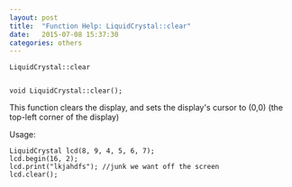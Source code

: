```yaml
---
layout: post
title:  "Function Help: LiquidCrystal::clear"
date:   2015-07-08 15:37:30
categories: others
---
```


	LiquidCrystal::clear


	void LiquidCrystal::clear();

This function clears the display, and sets the display's cursor to (0,0) (the top-left corner of the display)

Usage:

	LiquidCrystal lcd(8, 9, 4, 5, 6, 7);
	lcd.begin(16, 2);
	lcd.print("lkjahdfs"); //junk we want off the screen
	lcd.clear();


